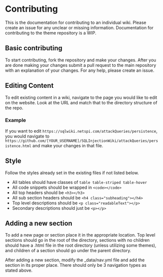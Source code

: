 # Contributing

This is the documentation for contributing to an individual wiki. Please create an issue for any unclear or missing information. Documentation for contributing to the theme repository is a WIP.

## Basic contributing
To start contributing, fork the repository and make your changes. After you are done making your changes submit a pull request to the main repository with an explanation of your changes. For any help, please create an issue.

## Editing Content
To edit existing content in a wiki, navigate to the page you would like to edit on the website. Look at the URL and match that to the directory structure of the repo.

### Example
If you want to edit `https://sqlwiki.netspi.com/attackQueries/persistence`, you would navigate to `https://github.com/[YOUR_USERNAME]/SQLInjectionWiki/attackQueries/persistence.html` and make your changes in that file.

## Style

Follow the styles already set in the existing files if not listed below.

- All tables should have classes of `table table-striped table-hover`
- All code snippets should be wrapped in `<code></code>`
- All top headers should be `<h3></h3>`
- All sub section headers should be `<h4 class="subheading"></h4>`
- Top level descriptions should be `<p class="readableText"></p>`
- Secondary descriptions should just be `<p></p>`

## Adding a new section
To add a new page or section place it in the appropriate location. Top level sections should go in the root of the directory, sections with no children should have a .html file in the root directory (unless utilizing some themes), and children of a section should go under the parent directory.

After adding a new section, modify the \_data/nav.yml file and add the section in its proper place. There should only be 3 navigation types as stated above.
